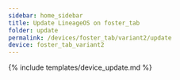 ```yaml
---
sidebar: home_sidebar
title: Update LineageOS on foster_tab
folder: update
permalink: /devices/foster_tab/variant2/update
device: foster_tab_variant2
---
```

{% include templates/device_update.md %}
